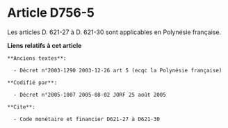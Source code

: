 # Article D756-5

Les articles D. 621-27 à D. 621-30 sont applicables en Polynésie française.

**Liens relatifs à cet article**

	**Anciens textes**:

	  - Décret n°2003-1290 2003-12-26 art 5 (ecqc la Polynésie française)

	**Codifié par**:

	  - Décret n°2005-1007 2005-08-02 JORF 25 août 2005

	**Cite**:

	  - Code monétaire et financier D621-27 à D621-30
